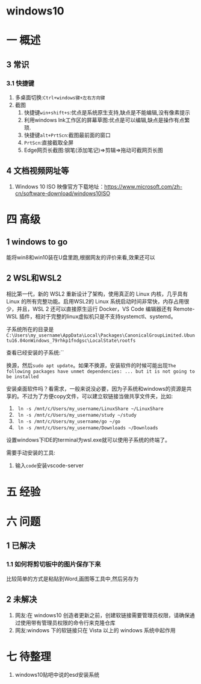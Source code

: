 # windows10
# 一 概述
## 3 常识
### 3.1 快捷键
1. 多桌面切换:`Ctrl+windows键+左右方向键`
2. 截图
    1. 快捷键`win+shift+s`:优点是系统原生支持,缺点是不能编辑,没有像素提示
    2. 利用windows lnk工作区的屏幕草图:优点是可以编辑,缺点是操作有点繁琐.
    3. 快捷键`alt+PrtScn`:截图最前面的窗口
    4. `PrtScn`:直接截取全屏
    5. Edge网页长截图:钢笔(添加笔记)=>剪辑=>拖动可截网页长图
    
## 4 文档视频网址等
1. Windows 10 ISO 映像官方下载地址：https://www.microsoft.com/zh-cn/software-download/windows10ISO

# 四 高级
## 1 windows to go
能将win8和win10装在U盘里跑,根据网友的评价来看,效果还可以

## 2 WSL和WSL2
相比第一代，新的 WSL2 重新设计了架构，使用真正的 Linux 内核，几乎具有 Linux 的所有完整功能。启用WSL2的 Linux 系统启动时间非常快，内存占用很少，并且，WSL 2 还可以直接原生运行 Docker，VS Code 编辑器还有 Remote-WSL 插件，相对于完整的linux虚拟机只是不支持systemctl、systemd。

子系统所在的目录是`C:\Users\my_username\AppData\Local\Packages\CanonicalGroupLimited.Ubuntu16.04onWindows_79rhkp1fndgsc\LocalState\rootfs`

查看已经安装的子系统:``

换源，然后`sudo apt update`。如果不换源，安装软件的时候可能出现`The following packages have unmet dependencies: ... but it is not going to be installed`

安装桌面软件吗？看需求，一般来说没必要，因为子系统和windows的资源是共享的。不过为了方便copy文件，可以建立软链接当做共享文件夹，比如:
1. ` ln -s /mnt/c/Users/my_username/LinuxShare ~/LinuxShare`
2. ` ln -s /mnt/c/Users/my_username/study ~/study`
2. ` ln -s /mnt/c/Users/my_username/go ~/go`
2. ` ln -s /mnt/c/Users/my_username/Downloads ~/Downloads`

设置windows下IDE的terminal为wsl.exe就可以使用子系统的终端了。

需要手动安装的工具:
1. 输入`code`安装vscode-server

# 五 经验
# 六 问题
## 1 已解决
### 1.1 如何将剪切板中的图片保存下来
比较简单的方式是粘贴到Word,画图等工具中,然后另存为

## 2 未解决
1. 网友:在 windows10 创造者更新之前，创建软链接需要管理员权限，请确保通过使用带有管理员权限的命令行来克隆仓库
2. 网友:windows 下的软链接只在 Vista 以上的 windows 系统中起作用

# 七 待整理
1. windows10贴吧中说的esd安装系统